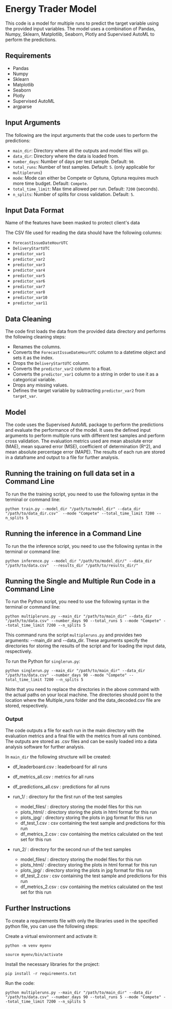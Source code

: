 # Energy Trader Model 

This code is a model for multiple runs to predict the target variable using the provided input variables. The model uses a combination of Pandas, Numpy, Sklearn, Matplotlib, Seaborn, Plotly and Supervised AutoML to perform the predictions.

## Requirements

- Pandas
- Numpy
- Sklearn
- Matplotlib
- Seaborn
- Plotly
- Supervised AutoML
- argparse

## Input Arguments

The following are the input arguments that the code uses to perform the predictions:

- `main_dir`: Directory where all the outputs and model files will go.
- `data_dir`: Directory where the data is loaded from.
- `number_days`: Number of days per test sample. Default: `90`.
- `total_runs`: Number of test samples. Default: `5`. (only applicable for `multipleruns`)
- `mode`: Mode can either be Compete or Optuna, Optuna requires much more time budget. Default: `Compete`.
- `total_time_limit`: Max time allowed per run. Default: `7200` (seconds).
- `n_splits`: Number of splits for cross validation. Default: `5`.

## Input Data Format
Name of the features have been masked to protect client's data

The CSV file used for reading the data should have the following columns:

- `ForecastIssueDateHourUTC`
- `DeliveryStartUTC`
- `predictor_var1`
- `predictor_var2`
- `predictor_var3`
- `predictor_var4`
- `predictor_var5`
- `predictor_var6`
- `predictor_var7`
- `predictor_var8`
- `predictor_var10`
- `predictor_var11`

## Data Cleaning
The code first loads the data from the provided data directory and performs the following cleaning steps:

- Renames the columns.
- Converts the `ForecastIssueDateHourUTC` column to a datetime object and sets it as the index.
- Drops the `DeliveryStartUTC` column.
- Converts the `predictor_var2` column to a float.
- Converts the `predictor_var1` column to a string in order to use it as a categorical variable.
- Drops any missing values.
- Defines the target variable by subtracting `predictor_var2` from `target_var`.

## Model

The code uses the Supervised AutoML package to perform the predictions and evaluate the performance of the model. It uses the defined input arguments to perform multiple runs with different test samples and perform cross validation. The evaluation metrics used are mean absolute error (MAE), mean squared error (MSE), coefficient of determination (R^2), and mean absolute percentage error (MAPE). The results of each run are stored in a dataframe and output to a file for further analysis.

## Running the training on full data set in a Command Line
To run the the training script, you need to use the following syntax in the terminal or command line:

```
python train.py --model_dir "/path/to/model_dir" --data_dir "/path/to/data_dir.csv"  --mode "Compete" --total_time_limit 7200 --n_splits 5
```

## Running the inference  in a Command Line
To run the the inference script, you need to use the following syntax in the terminal or command line:

```
python inference.py --model_dir "/path/to/model_dir/" --data_dir "/path/to/data.csv"  --results_dir "/path/to/results_dir/"  
```


## Running the Single and Multiple Run Code in a Command Line
To run the Python script, you need to use the following syntax in the terminal or command line:

```
python multipleruns.py --main_dir "/path/to/main_dir" --data_dir "/path/to/data.csv" --number_days 90 --total_runs 5 --mode "Compete" --total_time_limit 7200 --n_splits 5
```

This command runs the script `multipleruns.py` and provides two arguments: --main_dir and --data_dir. These arguments specify the directories for storing the results of the script and for loading the input data, respectively.

To run the Python for `singlerun.py`:

```
python singlerun.py --main_dir "/path/to/main_dir" --data_dir "/path/to/data.csv" --number_days 90 --mode "Compete" --total_time_limit 7200 --n_splits 5
```

Note that you need to replace the directories in the above command with the actual paths on your local machine. The directories should point to the location where the Multiple_runs folder and the data_decoded.csv file are stored, respectively.

### Output

The code outputs a file for each run in the main directory with the evaluation metrics and a final file with the metrics from all runs combined. The outputs are stored as .csv files and can be easily loaded into a data analysis software for further analysis.

In `main_dir` the following structure will be created:

- df_leaderboard.csv : leaderboard for all runs
- df_metrics_all.csv : metrics for all runs
- df_predictions_all.csv : predictions for all runs

- run_1/ : directory for the first run of the test samples
  - model_files/ : directory storing the model files for this run
  - plots_html/ : directory storing the plots in html format for this run
  - plots_jpg/ : directory storing the plots in jpg format for this run
  - df_test_1.csv : csv containing the test sample and predictions for this run
  - df_metrics_2.csv : csv containing the metrics calculated on the test set for this run

- run_2/ : directory for the second run of the test samples
  - model_files/ : directory storing the model files for this run
  - plots_html/ : directory storing the plots in html format for this run
  - plots_jpg/ : directory storing the plots in jpg format for this run
  - df_test_2.csv : csv containing the test sample and predictions for this run
  - df_metrics_2.csv : csv containing the metrics calculated on the test set for this run

## Further Instructions
To create a requirements file with only the libraries used in the specified python file, you can use the following steps:

Create a virtual environment and activate it:

```
python -m venv myenv
```
```
source myenv/bin/activate
```

Install the necessary libraries for the project:

```
pip install -r requirements.txt

```

Run the code:

```
python multipleruns.py --main_dir "/path/to/main_dir" --data_dir "/path/to/data.csv" --number_days 90 --total_runs 5 --mode "Compete" --total_time_limit 7200 --n_splits 5
```
